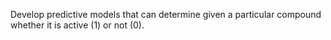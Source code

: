 Develop predictive models that can determine given a particular compound whether it is active (1) or not (0).
